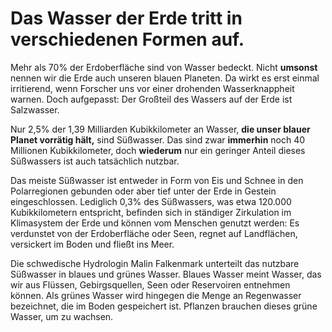 # Das Wasser der Erde tritt in verschiedenen Formen auf.

Mehr als 70% der Erdoberfläche sind von Wasser bedeckt. Nicht **umsonst** nennen wir die Erde auch unseren blauen Planeten. Da wirkt es erst einmal irritierend, wenn Forscher uns vor einer drohenden Wasserknappheit warnen. Doch aufgepasst: Der Großteil des Wassers auf der Erde ist Salzwasser.

Nur 2,5% der 1,39 Milliarden Kubikkilometer an Wasser, **die unser blauer Planet vorrätig hält,** sind Süßwasser. Das sind zwar **immerhin** noch 40 Millionen Kubikkilometer, doch **wiederum** nur ein geringer Anteil dieses Süßwassers ist auch tatsächlich nutzbar.

Das meiste Süßwasser ist entweder in Form von Eis und Schnee in den Polarregionen gebunden oder aber tief unter der Erde in Gestein eingeschlossen. Lediglich 0,3% des Süßwassers, was etwa 120.000 Kubikkilometern entspricht, befinden sich in ständiger Zirkulation im Klimasystem der Erde und können vom Menschen genutzt werden: Es verdunstet von der Erdoberfläche oder Seen, regnet auf Landflächen, versickert im Boden und fließt ins Meer.

Die schwedische Hydrologin Malin Falkenmark unterteilt das nutzbare Süßwasser in blaues und grünes Wasser. Blaues Wasser meint Wasser, das wir aus Flüssen, Gebirgsquellen, Seen oder Reservoiren entnehmen können. Als grünes Wasser wird hingegen die Menge an Regenwasser bezeichnet, die im Boden gespeichert ist. Pflanzen brauchen dieses grüne Wasser, um zu wachsen.
